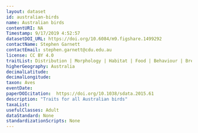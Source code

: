 ```yaml
---
layout: dataset
id: australian-birds
name: Australian birds
contentURI: NA
Timestamp: 9/17/2019 4:52:57
datasetDOI_URL: https://doi.org/10.6084/m9.figshare.1499292
contactName: Stephen Garnett
contactEmail: stephen.garnett@cdu.edu.au
license: CC BY 4.0
traitList: Distribution | Morphology | Habitat | Food | Behaviour | Breeding | Mobility | Climate metrics
higherGeography: Australia
decimalLatitude: 
decimalLongitude: 
taxon: Aves
eventDate: 
paperDOIcitation:  https://doi.org/10.1038/sdata.2015.61
description: "Traits for all Australian birds"
taxaList: 
usefulClasses: Adult
dataStandard: None
standardizationScripts: None
---
```

